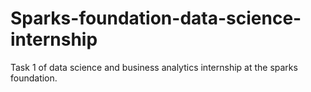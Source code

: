 # Sparks-foundation-data-science-internship
Task 1 of data science and business analytics internship at the sparks foundation.
